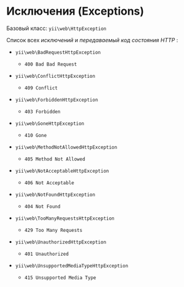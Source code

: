 Исключения (Exceptions)
====================

Базовый класс: `yii\web\HttpException`

Список всех *исключений*  и *передаваемый код состояния HTTP* :

* `yii\web\BadRequestHttpException`
  * `400 Bad Bad Request`
  
* `yii\web\ConflictHttpException`
  * `409 Conflict`
  
* `yii\web\ForbiddenHttpException`
  * `403 Forbidden`

* `yii\web\GoneHttpException`
  * `410 Gone`

* `yii\web\MethodNotAllowedHttpException`
  * `405 Method Not Allowed`

* `yii\web\NotAcceptableHttpException`
  * `406 Not Acceptable`

* `yii\web\NotFoundHttpException`
  * `404 Not Found`

* `yii\web\TooManyRequestsHttpException`
  * `429 Too Many Requests`

* `yii\web\UnauthorizedHttpException`
  * `401 Unauthorized`

* `yii\web\UnsupportedMediaTypeHttpException`
  * `415 Unsupported Media Type`





  